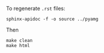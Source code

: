 To regenerate `.rst` files:
```
sphinx-apidoc -f -o source ../pyamg
```

Then
```
make clean
make html
```
